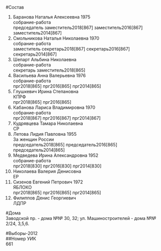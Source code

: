 #Состав  
1. Баранова Наталья Алексеевна 1975  
    собрание-работа  
    председатель заместитель2018[867] заместитель2016[867] заместитель2014[867]  
2. Смольникова Наталья Николаевна 1970  
    собрание-работа  
    заместитель секретарь2018[867] секретарь2016[867] секретарь2014[867]  
3. Шепарт Альбина Николаевна  
    собрание-работа  
    секретарь заместитель2018[865]  
4. Васильева Анна Валерьевна 1976  
    собрание-работа  
    прг2018[865] прг2016[865] прг2014[865]  
5. Глушкевич Ирина Степановна  
    КПРФ  
    прг2018[865] прг2016[865]  
6. Кабанова Лариса Владимировна 1970  
    собрание-работа  
    прг2018[867] прг2016[867] прг2014[867]  
7. Кудрявцева Тамара Николаевна  
    СР  
8. Летова Лидия Павловна 1955  
    За женщин России  
    председатель2018[865] председатель2016[865] председатель2014[865]  
9. Медведева Ирина Александровна 1952  
    собрание-работа  
    прг2018[830] прг2016[830] прг2014[830]  
10. Николаева Валерия Денисовна  
    ЕР  
11. Сизенов Евгений Петрович 1972  
    ЯБЛОКО  
    прг2018[865] прг2016[865] прг2014[865]  
12. Филиппов Денис Георгиевич  
    ЛДПР  
  
#Дома  
Заводской пр. - дома №№ 30, 32; ул. Машиностроителей - дома №№ 2/24, 3,5,6.  
  
#Выборы-2012  
##Номер УИК  
661  
